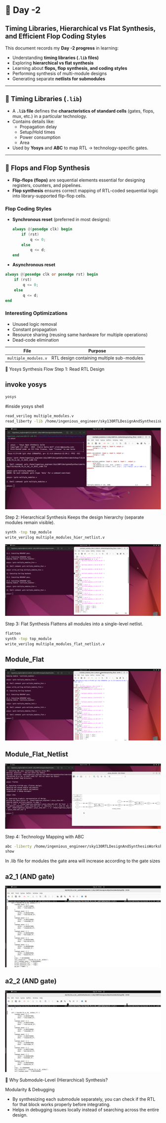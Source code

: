 # 📘 Day -2  
## Timing Libraries, Hierarchical vs Flat Synthesis, and Efficient Flop Coding Styles  

This document records my **Day -2 progress** in learning:  
- Understanding **timing libraries (`.lib` files)**  
- Exploring **hierarchical vs flat synthesis**  
- Learning about **flops, flop synthesis, and coding styles**  
- Performing synthesis of multi-module designs  
- Generating separate **netlists for submodules**  
---

## 🔹 Timing Libraries (`.lib`)  
- A **`.lib` file** defines the **characteristics of standard cells** (gates, flops, mux, etc.) in a particular technology.  
- Contains details like:  
  - Propagation delay  
  - Setup/Hold times  
  - Power consumption  
  - Area  
- Used by **Yosys** and **ABC** to map RTL → technology-specific gates.  

---

## 🔹 Flops and Flop Synthesis  
- **Flip-flops (flops)** are sequential elements essential for designing registers, counters, and pipelines.  
- **Flop synthesis** ensures correct mapping of RTL-coded sequential logic into library-supported flip-flop cells.  

### Flop Coding Styles  
- **Synchronous reset** (preferred in most designs):  
  ```verilog
  always @(posedge clk) begin
      if (rst)
          q <= 0;
      else
          q <= d;
  end

- **Asynchronous reset**
```verilog
always @(posedge clk or posedge rst) begin
    if (rst)
        q <= 0;
    else
        q <= d;
end
```

### Interesting Optimizations
- Unused logic removal
- Constant propagation
- Resource sharing (reusing same hardware for multiple operations)
- Dead-code elimination

| File                 | Purpose                                    |
| -------------------- | ------------------------------------------ |
| `multiple_modules.v` | RTL design containing multiple sub-modules |

🔹 Yosys Synthesis Flow
Step 1: Read RTL Design
## invoke yosys 
```bash
yosys
```
#inside yosys shell
```bash
read_verilog multiple_modules.v
read_liberty -lib /home/ingenious_engineer/sky130RTLDesignAndSynthesisWorkshop/lib/sky130_fd_sc_hd__tt_025C_1v80.lib
```
![image_alt](https://github.com/nilophertaj/CoolVSD_RTL2GDSS/blob/8ab5b1782e1144335893b4812eddfe0e9f7b20a7/Week%201/Week%201%20pictures/multiple_modules.jpg)

Step 2: Hierarchical Synthesis
Keeps the design hierarchy (separate modules remain visible).
```bash
synth -top top_module
write_verilog multiple_modules_hier_netlist.v
```
![image_alt](https://github.com/nilophertaj/CoolVSD_RTL2GDSS/blob/8ab5b1782e1144335893b4812eddfe0e9f7b20a7/Week%201/Week%201%20pictures/hier.jpg)

Step 3: Flat Synthesis
Flattens all modules into a single-level netlist.
```bash
flatten
synth -top top_module
write_verilog multiple_modules_flat_netlist.v
```
## Module_Flat
![image_alt](https://github.com/nilophertaj/CoolVSD_RTL2GDSS/blob/8ab5b1782e1144335893b4812eddfe0e9f7b20a7/Week%201/Week%201%20pictures/flat%20module.jpg)
## Module_Flat_Netlist
![image_alt](https://github.com/nilophertaj/CoolVSD_RTL2GDSS/blob/8ab5b1782e1144335893b4812eddfe0e9f7b20a7/Week%201/Week%201%20pictures/flat%20netlist.jpg)

Step 4: Technology Mapping with ABC
```bash
abc -liberty /home/ingenious_engineer/sky130RTLDesignAndSynthesisWorkshop/lib/sky130_fd_sc_hd__tt_025C_1v80.lib
show
```
In .lib file for modules the gate area will increase according to the gate sizes
## a2_1 (AND gate)
![image_alt](https://github.com/nilophertaj/CoolVSD_RTL2GDSS/blob/da3d023232f323679326cc3a342f49a422c0add6/Week%201/Week%201%20pictures/a2_1.jpg)

## a2_2 (AND gate)
![image_alt](https://github.com/nilophertaj/CoolVSD_RTL2GDSS/blob/da3d023232f323679326cc3a342f49a422c0add6/Week%201/Week%201%20pictures/a2_2.jpg)

🔹 Why Submodule-Level (Hierarchical) Synthesis?

Modularity & Debugging
- By synthesizing each submodule separately, you can check if the RTL for that block works properly before integrating.
- Helps in debugging issues locally instead of searching across the entire design.

